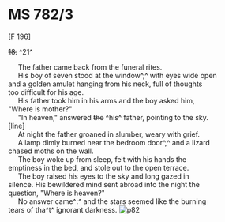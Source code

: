 # MS 782/3

[F 196]

~~18.~~ ^21^ 

&nbsp;&nbsp;&nbsp;&nbsp;&nbsp;The father came back from the funeral rites. \
&nbsp;&nbsp;&nbsp;&nbsp;&nbsp;His boy of seven stood at the window^,^ with eyes wide open \
and a golden amulet hanging from his neck, full of thoughts \
too difficult for his age. \
&nbsp;&nbsp;&nbsp;&nbsp;&nbsp;His father took him in his arms and the boy asked him, \
"Where is mother?" \
&nbsp;&nbsp;&nbsp;&nbsp;&nbsp;"In heaven," answered ~~the~~ ^his^ father, pointing to the sky. \
[line] \
&nbsp;&nbsp;&nbsp;&nbsp;&nbsp;At night the father groaned in slumber, weary with grief. \
&nbsp;&nbsp;&nbsp;&nbsp;&nbsp;A lamp dimly burned near the bedroom door^,^ and a lizard \
chased moths on the wall. \
&nbsp;&nbsp;&nbsp;&nbsp;&nbsp;The boy woke up from sleep, felt with his hands the \
emptiness in the bed, and stole out to the open terrace. \
&nbsp;&nbsp;&nbsp;&nbsp;&nbsp;The boy raised his eyes to the sky and long gazed in \
silence. His bewildered mind sent abroad into the night the \
question, "Where is heaven?" \
&nbsp;&nbsp;&nbsp;&nbsp;&nbsp;No answer came^:^ and the stars seemed like the burning \
tears of tha^t^ ignorant darkness.
![p82](MS782_3-082.jpg)
